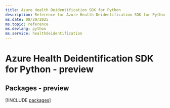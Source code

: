 ```yaml
---
title: Azure Health Deidentification SDK for Python
description: Reference for Azure Health Deidentification SDK for Python
ms.date: 08/29/2025
ms.topic: reference
ms.devlang: python
ms.service: healthdeidentification
---
```

# Azure Health Deidentification SDK for Python - preview
## Packages - preview
[!INCLUDE [packages](health-deidentification-index.md)]